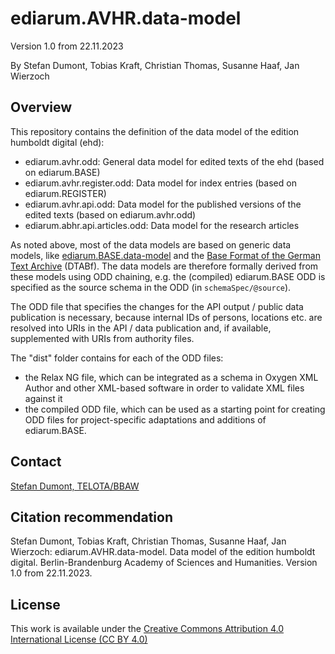 # ediarum.AVHR.data-model

Version 1.0 from 22.11.2023

By Stefan Dumont, Tobias Kraft, Christian Thomas, Susanne Haaf, Jan Wierzoch

## Overview

This repository contains the definition of the data model of the edition humboldt digital (ehd): 

* ediarum.avhr.odd: General data model for edited texts of the ehd (based on ediarum.BASE)
* ediarum.avhr.register.odd: Data model for index entries (based on ediarum.REGISTER)
* ediarum.avhr.api.odd: Data model for the published versions of the edited texts (based on ediarum.avhr.odd)
* ediarum.abhr.api.articles.odd: Data model for the research articles

As noted above, most of the data models are based on generic data models, like [ediarum.BASE.data-model](https://github.com/ediarum/ediarum.BASE.data-model) and the [Base Format of the German Text Archive](https://deutschestextarchiv.de/doku/basisformat/) (DTABf). The data models are therefore formally derived from these models using ODD chaining, e.g. the (compiled) ediarum.BASE ODD is specified as the source schema in the ODD (in `schemaSpec/@source`). 

The ODD file that specifies the changes for the API output / public data publication is necessary, because internal IDs of persons, locations etc. are resolved into URIs in the API / data publication and, if available, supplemented with URIs from authority files.

The "dist" folder contains for each of the ODD files:
* the Relax NG file, which can be integrated as a schema in Oxygen XML Author and other XML-based software in order to validate XML files against it
* the compiled ODD file, which can be used as a starting point for creating ODD files for project-specific adaptations and additions of ediarum.BASE.

## Contact 

[Stefan Dumont, TELOTA/BBAW](https://www.bbaw.de/die-akademie/mitarbeiterinnen-mitarbeiter/dumont-stefan)

## Citation recommendation

Stefan Dumont, Tobias Kraft, Christian Thomas, Susanne Haaf, Jan Wierzoch: ediarum.AVHR.data-model. Data model of the edition humboldt digital. Berlin-Brandenburg Academy of Sciences and Humanities. Version 1.0 from 22.11.2023. 

## License 

This work is available under the [Creative Commons Attribution 4.0 International License (CC BY 4.0)](https://creativecommons.org/licenses/by/4.0/)
